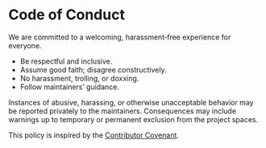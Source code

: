 # Code of Conduct

We are committed to a welcoming, harassment‑free experience for everyone.

- Be respectful and inclusive.
- Assume good faith; disagree constructively.
- No harassment, trolling, or doxxing.
- Follow maintainers’ guidance.

Instances of abusive, harassing, or otherwise unacceptable behavior may be
reported privately to the maintainers. Consequences may include warnings up
to temporary or permanent exclusion from the project spaces.

This policy is inspired by the [Contributor Covenant](https://www.contributor-covenant.org/).
